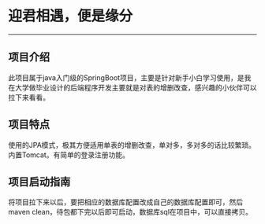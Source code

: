 # 迎君相遇，便是缘分

------
## 项目介绍 ##

   此项目属于java入门级的SpringBoot项目，主要是针对新手小白学习使用，是我在大学做毕业设计的后端程序开发主要就是对表的增删改查，感兴趣的小伙伴可以拉下来看看。
## 项目特点 ##

使用的JPA模式，极其方便适用单表的增删改查，单对多，多对多的话比较繁琐。内置Tomcat。有简单的登录注册功能。

## 项目启动指南 ##
将项目拉下来以后，要把相应的数据库配置改成自己的数据库配置即可，然后maven clean，待包都下完以后即可启动，数据库sql在项目中，可以直接拷贝。
